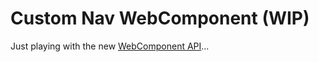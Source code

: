 # Custom Nav WebComponent (WIP)

Just playing with the new [WebComponent API](https://developer.mozilla.org/en-US/docs/Web/Web_Components)...


